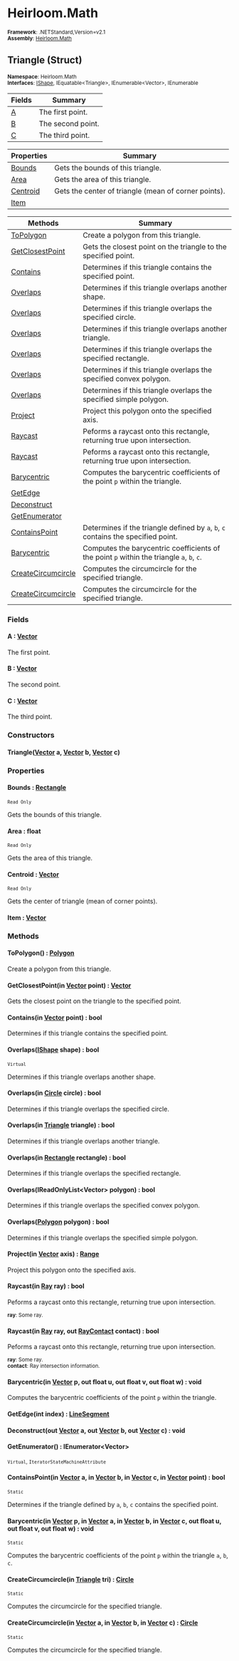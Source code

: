 # Heirloom.Math

<small>**Framework**: .NETStandard,Version=v2.1</small>  
<small>**Assembly**: [Heirloom.Math](../Heirloom.Math/Heirloom.Math.md)</small>  

## Triangle (Struct)
<small>**Namespace**: Heirloom.Math</sub></small>  
<small>**Interfaces**: [IShape](Heirloom.Math.IShape.md), IEquatable\<Triangle>, IEnumerable\<Vector>, IEnumerable</small>  

| Fields | Summary |
|-------|---------|
| [A](#ACDCAB7DD) | The first point. |
| [B](#BCDCAB7E0) | The second point. |
| [C](#CCDCAB7DF) | The third point. |

| Properties | Summary |
|------------|---------|
| [Bounds](#BOUBCFE829) | Gets the bounds of this triangle. |
| [Area](#ARE9F5286F) | Gets the area of this triangle. |
| [Centroid](#CENE921BA8E) | Gets the center of triangle (mean of corner points). |
| [Item](#ITE8B5A2F95) |  |

| Methods | Summary |
|---------|---------|
| [ToPolygon](#TOP74E314EF) | Create a polygon from this triangle. |
| [GetClosestPoint](#GETDAC09B5B) | Gets the closest point on the triangle to the specified point. |
| [Contains](#CON33387C1A) | Determines if this triangle contains the specified point. |
| [Overlaps](#OVE450AB809) | Determines if this triangle overlaps another shape. |
| [Overlaps](#OVEE125CFD7) | Determines if this triangle overlaps the specified circle. |
| [Overlaps](#OVEB6714E43) | Determines if this triangle overlaps another triangle. |
| [Overlaps](#OVE5BEF9A70) | Determines if this triangle overlaps the specified rectangle. |
| [Overlaps](#OVE89F258A7) | Determines if this triangle overlaps the specified convex polygon. |
| [Overlaps](#OVE90B1A9F6) | Determines if this triangle overlaps the specified simple polygon. |
| [Project](#PRODD6295AA) | Project this polygon onto the specified axis. |
| [Raycast](#RAYACE7FDBA) | Peforms a raycast onto this rectangle, returning true upon intersection. |
| [Raycast](#RAY4B66C4A9) | Peforms a raycast onto this rectangle, returning true upon intersection. |
| [Barycentric](#BAR12B7451) | Computes the barycentric coefficients of the point `p` within the triangle. |
| [GetEdge](#GETDC025800) |  |
| [Deconstruct](#DEC6E47A108) |  |
| [GetEnumerator](#GETE15EECC3) |  |
| [ContainsPoint](#CONBCA85FE8) | Determines if the triangle defined by `a`, `b`, `c` contains the specified point. |
| [Barycentric](#BARD70755F5) | Computes the barycentric coefficients of the point `p` within the triangle `a`, `b`, `c`. |
| [CreateCircumcircle](#CRE786283F6) | Computes the circumcircle for the specified triangle. |
| [CreateCircumcircle](#CRE92BAA96D) | Computes the circumcircle for the specified triangle. |

### Fields

#### A : [Vector](Heirloom.Math.Vector.md)

The first point.

#### B : [Vector](Heirloom.Math.Vector.md)

The second point.

#### C : [Vector](Heirloom.Math.Vector.md)

The third point.

### Constructors

#### Triangle([Vector](Heirloom.Math.Vector.md) a, [Vector](Heirloom.Math.Vector.md) b, [Vector](Heirloom.Math.Vector.md) c)

### Properties

#### <a name="BOUBCFE829"></a>Bounds : [Rectangle](Heirloom.Math.Rectangle.md)

<small>`Read Only`</small>

Gets the bounds of this triangle.

#### <a name="ARE9F5286F"></a>Area : float

<small>`Read Only`</small>

Gets the area of this triangle.

#### <a name="CENE921BA8E"></a>Centroid : [Vector](Heirloom.Math.Vector.md)

<small>`Read Only`</small>

Gets the center of triangle (mean of corner points).

#### <a name="ITE8B5A2F95"></a>Item : [Vector](Heirloom.Math.Vector.md)


### Methods

#### <a name="TOP74E314EF"></a>ToPolygon() : [Polygon](Heirloom.Math.Polygon.md)


Create a polygon from this triangle.

#### <a name="GETDAC09B5B"></a>GetClosestPoint(in [Vector](Heirloom.Math.Vector.md) point) : [Vector](Heirloom.Math.Vector.md)


Gets the closest point on the triangle to the specified point.


#### <a name="CON33387C1A"></a>Contains(in [Vector](Heirloom.Math.Vector.md) point) : bool


Determines if this triangle contains the specified point.


#### <a name="OVE450AB809"></a>Overlaps([IShape](Heirloom.Math.IShape.md) shape) : bool

<small>`Virtual`</small>

Determines if this triangle overlaps another shape.


#### <a name="OVEE125CFD7"></a>Overlaps(in [Circle](Heirloom.Math.Circle.md) circle) : bool


Determines if this triangle overlaps the specified circle.


#### <a name="OVEB6714E43"></a>Overlaps(in [Triangle](Heirloom.Math.Triangle.md) triangle) : bool


Determines if this triangle overlaps another triangle.


#### <a name="OVE5BEF9A70"></a>Overlaps(in [Rectangle](Heirloom.Math.Rectangle.md) rectangle) : bool


Determines if this triangle overlaps the specified rectangle.


#### <a name="OVE89F258A7"></a>Overlaps(IReadOnlyList\<Vector> polygon) : bool


Determines if this triangle overlaps the specified convex polygon.


#### <a name="OVE90B1A9F6"></a>Overlaps([Polygon](Heirloom.Math.Polygon.md) polygon) : bool


Determines if this triangle overlaps the specified simple polygon.


#### <a name="PRODD6295AA"></a>Project(in [Vector](Heirloom.Math.Vector.md) axis) : [Range](Heirloom.Math.Range.md)


Project this polygon onto the specified axis.


#### <a name="RAYACE7FDBA"></a>Raycast(in [Ray](Heirloom.Math.Ray.md) ray) : bool


Peforms a raycast onto this rectangle, returning true upon intersection.

<small>**ray**: <param name="ray">Some ray.</param>  
</small>

#### <a name="RAY4B66C4A9"></a>Raycast(in [Ray](Heirloom.Math.Ray.md) ray, out [RayContact](Heirloom.Math.RayContact.md) contact) : bool


Peforms a raycast onto this rectangle, returning true upon intersection.

<small>**ray**: <param name="ray">Some ray.</param>  
</small>
<small>**contact**: <param name="contact">Ray intersection information.</param>  
</small>

#### <a name="BAR12B7451"></a>Barycentric(in [Vector](Heirloom.Math.Vector.md) p, out float u, out float v, out float w) : void


Computes the barycentric coefficients of the point `p` within the triangle.


#### <a name="GETDC025800"></a>GetEdge(int index) : [LineSegment](Heirloom.Math.LineSegment.md)



#### <a name="DEC6E47A108"></a>Deconstruct(out [Vector](Heirloom.Math.Vector.md) a, out [Vector](Heirloom.Math.Vector.md) b, out [Vector](Heirloom.Math.Vector.md) c) : void



#### <a name="GETE15EECC3"></a>GetEnumerator() : IEnumerator\<Vector>

<small>`Virtual`, `IteratorStateMachineAttribute`</small>

#### <a name="CONBCA85FE8"></a>ContainsPoint(in [Vector](Heirloom.Math.Vector.md) a, in [Vector](Heirloom.Math.Vector.md) b, in [Vector](Heirloom.Math.Vector.md) c, in [Vector](Heirloom.Math.Vector.md) point) : bool

<small>`Static`</small>

Determines if the triangle defined by `a`, `b`, `c` contains the specified point.


#### <a name="BARD70755F5"></a>Barycentric(in [Vector](Heirloom.Math.Vector.md) p, in [Vector](Heirloom.Math.Vector.md) a, in [Vector](Heirloom.Math.Vector.md) b, in [Vector](Heirloom.Math.Vector.md) c, out float u, out float v, out float w) : void

<small>`Static`</small>

Computes the barycentric coefficients of the point `p` within the triangle `a`, `b`, `c`.


#### <a name="CRE786283F6"></a>CreateCircumcircle(in [Triangle](Heirloom.Math.Triangle.md) tri) : [Circle](Heirloom.Math.Circle.md)

<small>`Static`</small>

Computes the circumcircle for the specified triangle.


#### <a name="CRE92BAA96D"></a>CreateCircumcircle(in [Vector](Heirloom.Math.Vector.md) a, in [Vector](Heirloom.Math.Vector.md) b, in [Vector](Heirloom.Math.Vector.md) c) : [Circle](Heirloom.Math.Circle.md)

<small>`Static`</small>

Computes the circumcircle for the specified triangle.


